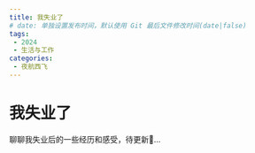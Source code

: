 ```yaml
---
title: 我失业了
# date: 单独设置发布时间，默认使用 Git 最后文件修改时间(date|false)
tags:
 - 2024
 - 生活与工作
categories:
 - 夜航西飞
---
```

# 我失业了
聊聊我失业后的一些经历和感受，待更新🚀...
